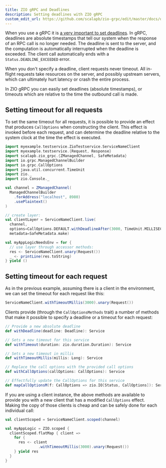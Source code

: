 ```yaml
---
title: ZIO gRPC and Deadlines
description: Setting deadlines with ZIO gRPC
custom_edit_url: https://github.com/scalapb/zio-grpc/edit/master/docs/deadlines.md
---
```


When you use a gRPC it is [a very important to set deadlines](https://grpc.io/blog/deadlines/).
In gRPC, deadlines are absolute timestamps that tell our system when the response of an RPC call is
no longer needed. The deadline is sent to the server, and the computation is automatically interrupted
when the deadline is exceeded. The client call automatically ends with a `Status.DEADLINE_EXCEEDED` error.

When you don't specify a deadline, client requests never timeout. All in-flight requests take
resources on the server, and possibly upstream servers, which can ultimately hurt latency or crash
the entire process.

In ZIO gRPC you can easily set deadlines (absolute timestamps), or timeouts which are relative to
the time the outbound call is made.

## Setting timeout for all requests

To set the same timeout for all requests, it is possible to provide an effect that produces `CallOptions`
when constructing the client. This effect is invoked before each request, and can determine the deadline
relative to the system clock at the time the effect is executed.

```scala mdoc
import myexample.testservice.ZioTestservice.ServiceNameClient
import myexample.testservice.{Request, Response}
import scalapb.zio_grpc.{ZManagedChannel, SafeMetadata}
import io.grpc.ManagedChannelBuilder
import io.grpc.CallOptions
import java.util.concurrent.TimeUnit
import zio._
import zio.Console._

val channel = ZManagedChannel(
  ManagedChannelBuilder
    .forAddress("localhost", 8980)
    .usePlaintext()
)

// create layer:
val clientLayer = ServiceNameClient.live(
  channel,
  options=CallOptions.DEFAULT.withDeadlineAfter(3000, TimeUnit.MILLISECONDS),
  metadata=SafeMetadata.make)

val myAppLogicNeedsEnv = for {
  // use layer through accessor methods:
  res <- ServiceNameClient.unary(Request())
  _ <- printLine(res.toString)
} yield ()
```

## Setting timeout for each request

As in the previous example, assuming there is a client in the environment, we can set the timeout
for each request like this:

```scala mdoc
ServiceNameClient.withTimeoutMillis(3000).unary(Request())
```

Clients provide (through the `CallOptionsMethods` trait) a number of methods that make it possible
to specify a deadline or a timeout for each request:

```scala
// Provide a new absolute deadline
def withDeadline(deadline: Deadline): Service

// Sets a new timeout for this service
def withTimeout(duration: zio.duration.Duration): Service

// Sets a new timeout in millis
def withTimeoutMillis(millis: Long): Service

// Replace the call options with the provided call options
def withCallOptions(callOptions: CallOptions): Service

// Effectfully update the CallOptions for this service
def mapCallOptionsM(f: CallOptions => zio.IO[Status, CallOptions]): Service
```

If you are using a client instance, the above methods are available to provide you with a new
client that has a modified `CallOptions` effect. Making the copy of those clients is cheap and can
be safely done for each individual call:

```scala mdoc
val clientScoped = ServiceNameClient.scoped(channel)

val myAppLogic = ZIO.scoped {
  clientScoped.flatMap { client =>
    for {
      res <- client
               .withTimeoutMillis(3000).unary(Request())
    } yield res
  }
}
```
